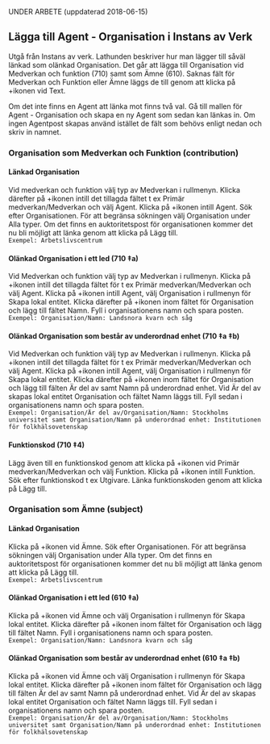 
UNDER ARBETE (uppdaterad 2018-06-15)

## Lägga till Agent - Organisation i Instans av Verk

Utgå från Instans av verk. Lathunden beskriver hur man lägger till såväl länkad som olänkad Organisation. Det går att lägga till Organisation vid Medverkan och funktion (710) samt som Ämne (610). Saknas fält för Medverkan och Funktion eller Ämne läggs de till genom att klicka på +ikonen vid Text.

Om det inte finns en Agent att länka mot finns två val. Gå till mallen för Agent - Organisation och skapa en ny Agent som sedan kan länkas in. Om ingen Agentpost skapas använd istället de fält som behövs enligt nedan och skriv in namnet.

### Organisation som Medverkan och Funktion (contribution)

#### Länkad Organisation
Vid medverkan och funktion välj typ av Medverkan i rullmenyn. Klicka därefter på +ikonen intill det tillagda fältet t ex Primär medverkan/Medverkan och välj Agent. Klicka på +ikonen intill Agent. Sök efter Organisationen. För att begränsa sökningen välj Organisation under Alla typer. Om det finns en auktoritetspost för organisationen kommer det nu bli möjligt att länka genom att klicka på Lägg till.
  <br/>```Exempel: Arbetslivscentrum```

#### Olänkad Organisation i ett led (710 ‡a)
Vid Medverkan och funktion välj typ av Medverkan i rullmenyn. Klicka på +ikonen intill det tillagda fältet för t ex Primär medverkan/Medverkan och välj Agent. Klicka på +ikonen intill Agent, välj Organisation i rullmenyn för Skapa lokal entitet. Klicka därefter på +ikonen inom fältet för Organisation och lägg till fältet Namn. Fyll i organisationens namn och spara posten.
  <br/>```Exempel: Organisation/Namn: Landsnora kvarn och såg```

#### Olänkad Organisation som består av underordnad enhet (710 ‡a ‡b)
Vid Medverkan och funktion välj typ av Medverkan i rullmenyn. Klicka på +ikonen intill det tillagda fältet för t ex Primär medverkan/Medverkan och välj Agent. Klicka på +ikonen intill Agent, välj Organisation i rullmenyn för Skapa lokal entitet. Klicka därefter på +ikonen inom fältet för Organisation och lägg till fälten Är del av samt Namn på underordnad enhet. Vid Är del av skapas lokal entitet Organisation och fältet Namn läggs till. Fyll sedan i organisationens namn och spara posten.
<br/>```Exempel: Organisation/Är del av/Organisation/Namn: Stockholms universitet samt Organisation/Namn på underordnad enhet: Institutionen för folkhälsovetenskap```

#### Funktionskod (710 ‡4)
Lägg även till en funktionskod genom att klicka på +ikonen vid Primär medverkan/Medverkan och välj Funktion. Klicka på +ikonen intill Funktion. Sök efter funktionskod t ex Utgivare. Länka funktionskoden genom att klicka på Lägg till.


### Organisation som Ämne (subject)

#### Länkad Organisation
Klicka på +ikonen vid Ämne. Sök efter Organisationen. För att begränsa sökningen välj Organisation under Alla typer. Om det finns en auktoritetspost för organisationen kommer det nu bli möjligt att länka genom att klicka på Lägg till.
  <br/>```Exempel: Arbetslivscentrum```

#### Olänkad Organisation i ett led (610 ‡a)
Klicka på +ikonen vid Ämne och välj Organisation i rullmenyn för Skapa lokal entitet. Klicka därefter på +ikonen inom fältet för Organisation och lägg till fältet Namn. Fyll i organisationens namn och spara posten.
  <br/>```Exempel: Organisation/Namn: Landsnora kvarn och såg```

#### Olänkad Organisation som består av underordnad enhet (610 ‡a ‡b)
Klicka på +ikonen vid Ämne och välj Organisation i rullmenyn för Skapa lokal entitet. Klicka därefter på +ikonen inom fältet för Organisation och lägg till fälten Är del av samt Namn på underordnad enhet. Vid Är del av skapas lokal entitet Organisation och fältet Namn läggs till. Fyll sedan i organisationens namn och spara posten.
<br/>```Exempel: Organisation/Är del av/Organisation/Namn: Stockholms universitet samt Organisation/Namn på underordnad enhet: Institutionen för folkhälsovetenskap```


